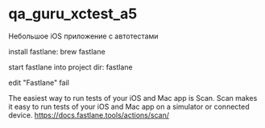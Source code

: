 # qa_guru_xctest_a5
Небольшое iOS приложение с автотестами

install fastlane: 
brew fastlane

start fastlane into project dir:
fastlane

edit "Fastlane" fail

The easiest way to run tests of your iOS and Mac app is Scan.
Scan makes it easy to run tests of your iOS and Mac app on a simulator or connected device.
https://docs.fastlane.tools/actions/scan/
